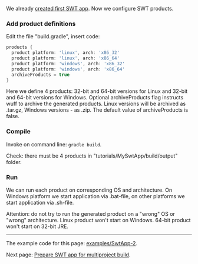 We already [created first SWT app](Create-first-SWT-app). Now we configure SWT products.

### Add product definitions

Edit the file "build.gradle", insert code:

```groovy
products {
  product platform: 'linux', arch: 'x86_32'
  product platform: 'linux', arch: 'x86_64'
  product platform: 'windows', arch: 'x86_32'
  product platform: 'windows', arch: 'x86_64'
  archiveProducts = true
}
```

Here we define 4 products: 32-bit and 64-bit versions for Linux and 32-bit and 64-bit versions for Windows.
Optional archiveProducts flag instructs wuff to archive the generated products. Linux versions will be 
archived as .tar.gz, Windows versions - as .zip. The default value of archiveProducts is false.

### Compile

Invoke on command line: `gradle build`.

Check: there must be 4 products in "tutorials/MySwtApp/build/output" folder.

### Run

We can run each product on corresponding OS and architecture. On Windows platform we start application via .bat-file, on other platforms we start application via .sh-file.

Attention: do not try to run the generated product on a "wrong" OS or "wrong" architecture. 
Linux product won't start on Windows. 64-bit product won't start on 32-bit JRE.

---

The example code for this page: [examples/SwtApp-2](../tree/master/examples/SwtApp-2).

Next page: [Prepare SWT app for multiproject build](Prepare-SWT-app-for-multiproject-build).